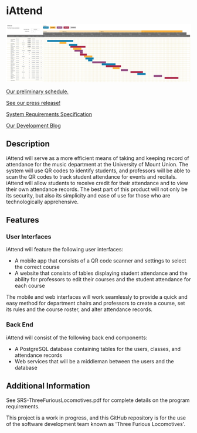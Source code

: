 # iAttend

![gantt.jpg](./gantt.jpg)

[Our preliminary schedule.](./PPS-ThreeFuriousLocomotives.pdf)

[See our press release!](./iAttendPressRelease1.pdf)

[System Requirements Specification](./SRS-ThreeFuriousLocomotives.pdf)

[Our Development Blog](./blog.md)

## Description
iAttend will serve as a more efficient means of taking and keeping record of attendance for the music department at the University of Mount Union. The system will use QR codes to identify students, and professors will be able to scan the QR codes to track student attendance for events and recitals. iAttend will allow students to receive credit for their attendance and to view their own attendance records. The best part of this product will not only be its security, but also its simplicity and ease of use for those who are technologically apprehensive.

## Features
### User Interfaces
iAttend will feature the following user interfaces:
- A mobile app that consists of a QR code scanner and settings to select the correct course
- A website that consists of tables displaying student attendance and the ability for professors to edit their courses and the student attendance for each course

The mobile and web interfaces will work seamlessly to provide a quick and easy method for department chairs and professors to create a course, set its rules and the course roster, and alter attendance records.

### Back End
iAttend will consist of the following back end components:
- A PostgreSQL database containing tables for the users, classes, and attendance records
- Web services that will be a middleman between the users and the database

## Additional Information
See SRS-ThreeFuriousLocomotives.pdf for complete details on the program requirements.

This project is a work in progress, and this GitHub repository is for the use of the software development team known as 'Three Furious Locomotives'.
